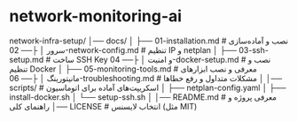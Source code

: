# network-monitoring-ai


network-infra-setup/
│── docs/
│   ├── 01-installation.md       # نصب و آماده‌سازی سرور
│   ├── 02-network-config.md     # تنظیم IP و netplan
│   ├── 03-ssh-setup.md          # ساخت SSH Key و امنیت
│   ├── 04-docker-setup.md       # نصب و تنظیم Docker
│   ├── 05-monitoring-tools.md   # معرفی و نصب ابزارهای مانیتورینگ
│   ├── 06-troubleshooting.md    # مشکلات متداول و رفع خطاها
│
│── scripts/                     # اسکریپت‌های آماده برای اتوماسیون
│   ├── netplan-config.yaml
│   ├── install-docker.sh
│   └── setup-ssh.sh
│
│── README.md                    # معرفی پروژه و راهنمای کلی
│── LICENSE                      # انتخاب لایسنس (مثل MIT)

